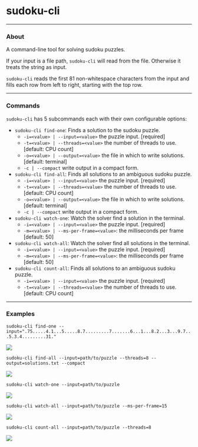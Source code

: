 # sudoku-cli

---
### About
A command-line tool for solving sudoku puzzles. 

If your input is a file path, `sudoku-cli` will read from the file. Otherwise it treats the string as input.  

`sudoku-cli` reads the first 81 non-whitespace characters from the input and fills each row from left to right, 
starting with the top row.

---
### Commands

`sudoku-cli` has 5 subcommands each with their own configurable options:
* `sudoku-cli find-one`: Finds a solution to the sudoku puzzle.
    * `-i=<value> | --input=<value>` the puzzle input. [required]
    * `-t=<value> | --threads=<value>` the number of threads to use. [default: CPU count]
    * `-o=<value> | --output=<value>` the file in which to write solutions. [default: terminal]
    * `-c | --compact` write output in a compact form. 
* `sudoku-cli find-all`: Finds all solutions to an ambiguous sudoku puzzle.
    * `-i=<value> | --input=<value>` the puzzle input. [required]
    * `-t=<value> | --threads=<value>` the number of threads to use. [default: CPU count]
    * `-o=<value> | --output=<value>` the file in which to write solutions. [default: terminal]
    * `-c | --compact` write output in a compact form. 
* `sudoku-cli watch-one`: Watch the solver find a solution in the terminal.
    * `-i=<value> | --input=<value>` the puzzle input. [required]
    * `-m=<value> | --ms-per-frame=<value>`: the milliseconds per frame [default: 50]
* `sudoku-cli watch-all`: Watch the solver find all solutions in the terminal.
    * `-i=<value> | --input=<value>` the puzzle input. [required]
    * `-m=<value> | --ms-per-frame=<value>`: the milliseconds per frame [default: 50]
* `sudoku-cli count-all`: Finds all solutions to an ambiguous sudoku puzzle.
    * `-i=<value> | --input=<value>` the puzzle input. [required]
    * `-t=<value> | --threads=<value>` the number of threads to use. [default: CPU count]
    
---
 ### Examples
 
`sudoku-cli find-one --input=".75.....4.1...5.....8.7.........7.......6...1...8.2...3...9.7...5.3.4.........31."`

![](images/find-one.png)

`sudoku-cli find-all --input=path/to/puzzle --threads=8 --output=solutions.txt --compact`

![](images/find-all.png)

`sudoku-cli watch-one --input=path/to/puzzle`

![](images/watch-one.gif)

`sudoku-cli watch-all --input=path/to/puzzle --ms-per-frame=15`

![](images/watch-all.gif)

`sudoku-cli count-all --input=path/to/puzzle --threads=8`

![](images/count-all.png)

